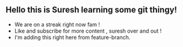 ## Hello this is Suresh learning some git thingy!
- We are on a streak right now fam !
- Like and subscribe for more content , suresh over and out !
- I'm adding this right here from feature-branch.